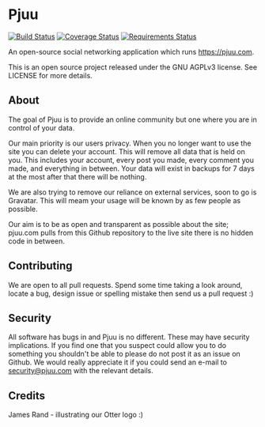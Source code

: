# Pjuu
[![Build Status](https://travis-ci.org/pjuu/pjuu.svg?branch=master)](https://travis-ci.org/pjuu/pjuu) [![Coverage Status](https://img.shields.io/coveralls/pjuu/pjuu.svg)](https://coveralls.io/r/pjuu/pjuu) [![Requirements Status](https://requires.io/github/pjuu/pjuu/requirements.svg?branch=master)](https://requires.io/github/pjuu/pjuu/requirements/?branch=master)

An open-source social networking application which runs https://pjuu.com.

This is an open source project released under the GNU AGPLv3 license. See LICENSE for more details.

## About

The goal of Pjuu is to provide an online community but one where you are in control of your data.

Our main priority is our users privacy. When you no longer want to use the site you can delete your account. This will remove all data that is held on you. This includes your account, every post you made, every comment you made, and everything in between. Your data will exist in backups for 7 days at the most after that there will be nothing.

We are also trying to remove our reliance on external services, soon to go is Gravatar. This will meam your usage will be known by as few people as possible.

Our aim is to be as open and transparent as possible about the site; pjuu.com pulls from this Github repository to the live site there is no hidden code in between.

## Contributing

We are open to all pull requests. Spend some time taking a look around, locate a bug, design issue or spelling mistake then send us a pull request :)

## Security

All software has bugs in and Pjuu is no different. These may have security implications. If you find one that you suspect could allow you to do something you shouldn't be able to please do not post it as an issue on Github. We would really appreciate it if you could send an e-mail to security@pjuu.com with the relevant details.

## Credits

James Rand - illustrating our Otter logo :)
